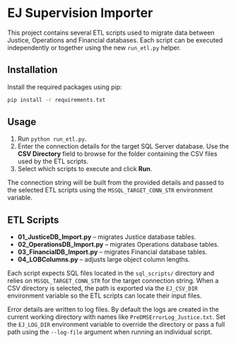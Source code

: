 # EJ Supervision Importer

This project contains several ETL scripts used to migrate data between
Justice, Operations and Financial databases.  Each script can be executed
independently or together using the new `run_etl.py` helper.

## Installation

Install the required packages using pip:

```bash
pip install -r requirements.txt
```


## Usage

1. Run `python run_etl.py`.
2. Enter the connection details for the target SQL Server database. Use the
   **CSV Directory** field to browse for the folder containing the CSV files
   used by the ETL scripts.
3. Select which scripts to execute and click **Run**.

The connection string will be built from the provided details and passed to
the selected ETL scripts using the `MSSQL_TARGET_CONN_STR` environment
variable.

## ETL Scripts

- **01_JusticeDB_Import.py** – migrates Justice database tables.
- **02_OperationsDB_Import.py** – migrates Operations database tables.
- **03_FinancialDB_Import.py** – migrates Financial database tables.
- **04_LOBColumns.py** – adjusts large object column lengths.

Each script expects SQL files located in the `sql_scripts/` directory and
relies on `MSSQL_TARGET_CONN_STR` for the target connection string. When a CSV
directory is selected, the path is exported via the `EJ_CSV_DIR` environment
variable so the ETL scripts can locate their input files.

Error details are written to log files. By default the logs are created in the
current working directory with names like `PreDMSErrorLog_Justice.txt`. Set the
`EJ_LOG_DIR` environment variable to override the directory or pass a full path
using the `--log-file` argument when running an individual script.
